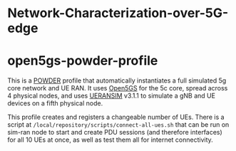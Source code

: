 # Network-Characterization-over-5G-edge

# open5gs-powder-profile

This is a [POWDER](https://powderwireless.net/) profile that automatically instantiates a full simulated 5g core network and UE RAN. It uses [Open5GS](https://github.com/open5gs/open5gs) for the 5c core, spread across 4 physical nodes, and uses [UERANSIM](https://github.com/aligungr/UERANSIM) v3.1.1 to simulate a gNB and UE devices on a fifth physical node.

This profile creates and registers a changeable number of UEs. There is a script at `/local/repository/scripts/connect-all-ues.sh` that can be run on sim-ran node to start and create PDU sessions (and therefore interfaces) for all 10 UEs at once, as well as test them all for internet connectivity.
